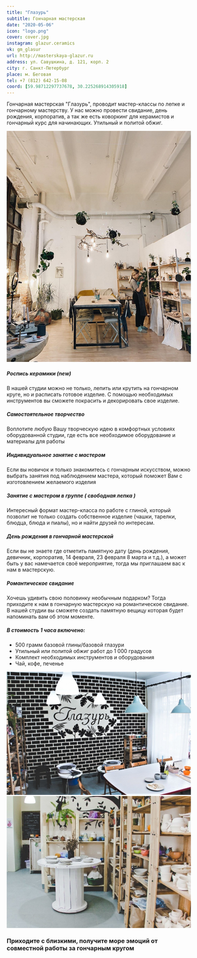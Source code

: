 ```yaml
---
title: "Глазурь"
subtitle: Гончарная мастерская
date: "2020-05-06"
icon: "logo.png"
cover: cover.jpg
instagram: glazur.ceramics
vk: gm_glasur
url: http://masterskaya-glazur.ru
address: ул. Савушкина, д. 121, корп. 2
city: г. Санкт-Петербург
place: м. Беговая
tel: +7 (812) 642-15-08
coord: [59.98712297737678, 30.225268914305918]
---
```


Гончарная мастерская "Глазурь", проводит мастер-классы по лепке и гончарному мастерству. У нас можно провести свидание, день рождения, корпоратив, а так же есть коворкинг для керамистов и гончарный курс для начинающих. Утильный и политой обжиг.

![](./images/256626064_117303780751794_5997958676714867303_n.jpg)

##### Роспись керамики (new)

В нашей студии можно не только, лепить или крутить на гончарном круге, но и расписать готовое изделие. С помощью необходимых инструментов вы сможете покрасить и декорировать свое изделие.

##### Самостоятельное творчество

Воплотите любую Вашу творческую идею в комфортных условиях оборудованной студии, где есть все необходимое оборудование и материалы для работы

##### Индивидуальное занятие с мастером

Если вы новичок и только знакомитесь с гончарным искусством, можно выбрать занятия под наблюдением мастера, который поможет Вам с изготовлением желаемого изделия

##### Занятие с мастером в группе ( свободная лепка )

Интересный формат мастер-класса по работе с глиной, который позволит не только создать собственное изделие (чашки, тарелки, блюдца, блюда и пиалы), но и найти друзей по интересам.

##### День рождения в гончарной мастерской

Если вы не знаете где отметить памятную дату (день рождения, девичник, корпоратив, 14 февраля, 23 февраля 8 марта и т.д.), а может быть у вас намечается своё мероприятие, тогда мы приглашаем вас к нам в мастерскую.

##### Романтическое свидание

Хочешь удивить свою половинку необычным подарком? Тогда приходите к нам в гончарную мастерскую на романтическое свидание. В нашей студии вы сможете создать памятную вещицу которая будет напоминать вам об этом моменте.

##### В стоимость 1 часа включено:

- 500 грамм базовой глины/базовой глазури
- Утильный или политой обжиг работ до 1 000 градусов
- Комплект необходимых инструментов и оборудования
- Чай, кофе, печенье

![](./images/bz1zdmosdiw.jpg)
![](./images/r-abauwtm0e.jpg)

### Приходите с близкими, получите море эмоций от совместной работы за гончарным кругом
